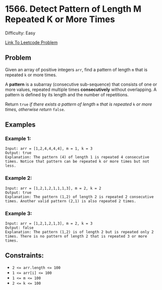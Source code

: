 # 1566. Detect Pattern of Length M Repeated K or More Times
Difficulty: Easy

[Link To Leetcode Problem](https://leetcode.com/problems/detect-pattern-of-length-m-repeated-k-or-more-times/)

## Problem
Given an array of positive integers `arr`, find a pattern of length `m` that is repeated `k` or more times.

A **pattern** is a subarray (consecutive sub-sequence) that consists of one or more values, repeated multiple times **consecutively** without overlapping. A pattern is defined by its length and the number of repetitions.

Return `true` *if there exists a pattern of length* `m` *that is repeated* `k` *or more times, otherwise return* `false`.

## Examples
### Example 1:
```
Input: arr = [1,2,4,4,4,4], m = 1, k = 3
Output: true
Explanation: The pattern (4) of length 1 is repeated 4 consecutive times. Notice that pattern can be repeated k or more times but not less.
```
### Example 2:
```
Input: arr = [1,2,1,2,1,1,1,3], m = 2, k = 2
Output: true
Explanation: The pattern (1,2) of length 2 is repeated 2 consecutive times. Another valid pattern (2,1) is also repeated 2 times.
```
### Example 3:
```
Input: arr = [1,2,1,2,1,3], m = 2, k = 3
Output: false
Explanation: The pattern (1,2) is of length 2 but is repeated only 2 times. There is no pattern of length 2 that is repeated 3 or more times.
```

## Constraints:
- `2 <= arr.length <= 100`
- `1 <= arr[i] <= 100`
- `1 <= m <= 100`
- `2 <= k <= 100`